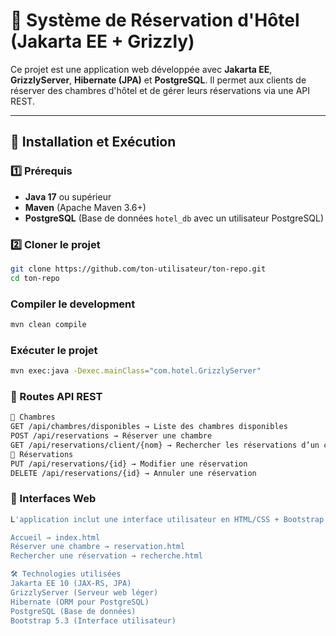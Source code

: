 # 🏨 Système de Réservation d'Hôtel (Jakarta EE + Grizzly)

Ce projet est une application web développée avec **Jakarta EE**, **GrizzlyServer**, **Hibernate (JPA)** et **PostgreSQL**. Il permet aux clients de réserver des chambres d'hôtel et de gérer leurs réservations via une API REST.

---

## 🚀 Installation et Exécution

### 1️⃣ **Prérequis**
- **Java 17** ou supérieur
- **Maven** (Apache Maven 3.6+)
- **PostgreSQL** (Base de données `hotel_db` avec un utilisateur PostgreSQL)

### 2️⃣ **Cloner le projet**
```sh
git clone https://github.com/ton-utilisateur/ton-repo.git
cd ton-repo
```
### Compiler le development
```sh
mvn clean compile
```
### Exécuter le projet
```sh
mvn exec:java -Dexec.mainClass="com.hotel.GrizzlyServer"
```

### 📌 Routes API REST
```sh
🔹 Chambres
GET /api/chambres/disponibles → Liste des chambres disponibles
POST /api/reservations → Réserver une chambre
GET /api/reservations/client/{nom} → Rechercher les réservations d’un client
🔹 Réservations
PUT /api/reservations/{id} → Modifier une réservation
DELETE /api/reservations/{id} → Annuler une réservation
```

### 🎨 Interfaces Web
```sh
L'application inclut une interface utilisateur en HTML/CSS + Bootstrap :

Accueil → index.html
Réserver une chambre → reservation.html
Rechercher une réservation → recherche.html

🛠 Technologies utilisées
Jakarta EE 10 (JAX-RS, JPA)
GrizzlyServer (Serveur web léger)
Hibernate (ORM pour PostgreSQL)
PostgreSQL (Base de données)
Bootstrap 5.3 (Interface utilisateur)
```
